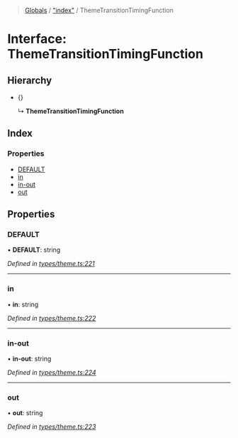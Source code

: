 > [Globals](../README.md) / ["index"](../modules/_index_.md) / ThemeTransitionTimingFunction

# Interface: ThemeTransitionTimingFunction

## Hierarchy

* {}

  ↳ **ThemeTransitionTimingFunction**

## Index

### Properties

* [DEFAULT](_index_.themetransitiontimingfunction.md#default)
* [in](_index_.themetransitiontimingfunction.md#in)
* [in-out](_index_.themetransitiontimingfunction.md#in-out)
* [out](_index_.themetransitiontimingfunction.md#out)

## Properties

### DEFAULT

•  **DEFAULT**: string

*Defined in [types/theme.ts:221](https://github.com/kenoxa/beamwind/blob/main/packages/beamwind/src/types/theme.ts#L221)*

___

### in

•  **in**: string

*Defined in [types/theme.ts:222](https://github.com/kenoxa/beamwind/blob/main/packages/beamwind/src/types/theme.ts#L222)*

___

### in-out

•  **in-out**: string

*Defined in [types/theme.ts:224](https://github.com/kenoxa/beamwind/blob/main/packages/beamwind/src/types/theme.ts#L224)*

___

### out

•  **out**: string

*Defined in [types/theme.ts:223](https://github.com/kenoxa/beamwind/blob/main/packages/beamwind/src/types/theme.ts#L223)*
